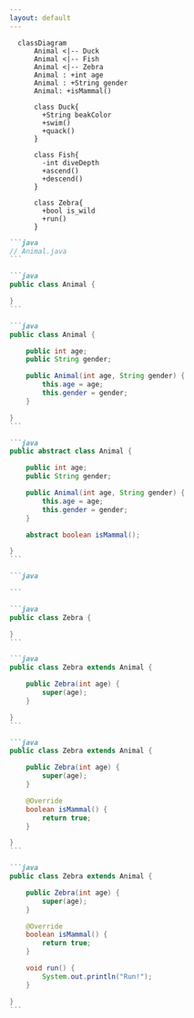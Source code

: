 ```yaml
---
layout: default
---
```


<ChallengeHeader index="7"/>

<div class="absolute right bottom-content w-[14rem]" v-click.hide="6">

```mermaid
  classDiagram
      Animal <|-- Duck
      Animal <|-- Fish
      Animal <|-- Zebra
      Animal : +int age
      Animal : +String gender
      Animal: +isMammal()

      class Duck{
        +String beakColor
        +swim()
        +quack()
      }

      class Fish{
        -int diveDepth
        +ascend()
        +descend()
      }

      class Zebra{
        +bool is_wild
        +run()
      }

```

</div>

<div class="max-w-[35rem]">

````md magic-move
```java
// Animal.java
```

```java
public class Animal {

}
```

```java
public class Animal {

    public int age;
    public String gender;

    public Animal(int age, String gender) {
        this.age = age;
        this.gender = gender;
    }

}
```

```java
public abstract class Animal {

    public int age;
    public String gender;

    public Animal(int age, String gender) {
        this.age = age;
        this.gender = gender;
    }

    abstract boolean isMammal();

}
```
````

</div>

<div class="absolute right top-content-2 min-w-[18rem]">

````md magic-move
```java

```

```java
public class Zebra {

}
```

```java
public class Zebra extends Animal {

    public Zebra(int age) {
        super(age);
    }

}
```

```java
public class Zebra extends Animal {

    public Zebra(int age) {
        super(age);
    }

    @Override
    boolean isMammal() {
        return true;
    }

}
```

```java
public class Zebra extends Animal {

    public Zebra(int age) {
        super(age);
    }

    @Override
    boolean isMammal() {
        return true;
    }

    void run() {
        System.out.println("Run!");
    }

}
```
````

</div>

<PageNumber/>
